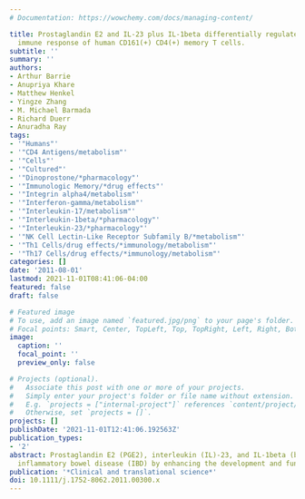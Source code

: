```yaml
---
# Documentation: https://wowchemy.com/docs/managing-content/

title: Prostaglandin E2 and IL-23 plus IL-1beta differentially regulate the Th1/Th17
  immune response of human CD161(+) CD4(+) memory T cells.
subtitle: ''
summary: ''
authors:
- Arthur Barrie
- Anupriya Khare
- Matthew Henkel
- Yingze Zhang
- M. Michael Barmada
- Richard Duerr
- Anuradha Ray
tags:
- '"Humans"'
- '"CD4 Antigens/metabolism"'
- '"Cells"'
- '"Cultured"'
- '"Dinoprostone/*pharmacology"'
- '"Immunologic Memory/*drug effects"'
- '"Integrin alpha4/metabolism"'
- '"Interferon-gamma/metabolism"'
- '"Interleukin-17/metabolism"'
- '"Interleukin-1beta/*pharmacology"'
- '"Interleukin-23/*pharmacology"'
- '"NK Cell Lectin-Like Receptor Subfamily B/*metabolism"'
- '"Th1 Cells/drug effects/*immunology/metabolism"'
- '"Th17 Cells/drug effects/*immunology/metabolism"'
categories: []
date: '2011-08-01'
lastmod: 2021-11-01T08:41:06-04:00
featured: false
draft: false

# Featured image
# To use, add an image named `featured.jpg/png` to your page's folder.
# Focal points: Smart, Center, TopLeft, Top, TopRight, Left, Right, BottomLeft, Bottom, BottomRight.
image:
  caption: ''
  focal_point: ''
  preview_only: false

# Projects (optional).
#   Associate this post with one or more of your projects.
#   Simply enter your project's folder or file name without extension.
#   E.g. `projects = ["internal-project"]` references `content/project/deep-learning/index.md`.
#   Otherwise, set `projects = []`.
projects: []
publishDate: '2021-11-01T12:41:06.192563Z'
publication_types:
- '2'
abstract: Prostaglandin E2 (PGE2), interleukin (IL)-23, and IL-1beta (beta) propagate
  inflammatory bowel disease (IBD) by enhancing the development and function of
publication: '*Clinical and translational science*'
doi: 10.1111/j.1752-8062.2011.00300.x
---
```


